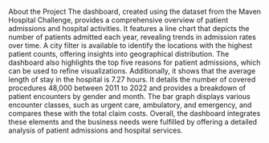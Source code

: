 About the Project
The dashboard, created using the dataset from the Maven Hospital Challenge, provides a comprehensive overview of patient admissions and hospital activities. 
It features a line chart that depicts the number of patients admitted each year, revealing trends in admission rates over time. 
A city filter is available to identify the locations with the highest patient counts, offering insights into geographical distribution. 
The dashboard also highlights the top five reasons for patient admissions, which can be used to refine visualizations. 
Additionally, it shows that the average length of stay in the hospital is 7.27 hours. 
It details the number of covered procedures 48,000 between 2011 to 2022 and provides a breakdown of patient encounters by gender and month. 
The bar graph displays various encounter classes, such as urgent care, ambulatory, and emergency, and compares these with the total claim costs. 
Overall, the dashboard integrates these elements and the business needs were fulfilled by offering a detailed analysis of patient admissions and hospital services.
